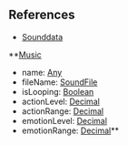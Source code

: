 ## References
  * [Sounddata](Sounddata.md)

**[Music](Music.md)
  * name: [Any](Any.md)
  * fileName: [SoundFile](SoundFile.md)
  * isLooping: [Boolean](Boolean.md)
  * actionLevel: [Decimal](Decimal.md)
  * actionRange: [Decimal](Decimal.md)
  * emotionLevel: [Decimal](Decimal.md)
  * emotionRange: [Decimal](Decimal.md)**
